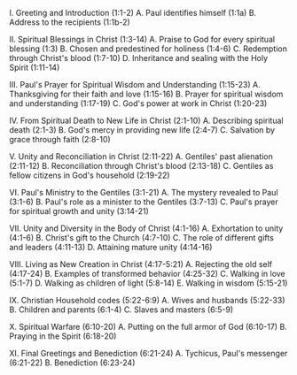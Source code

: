 I. Greeting and Introduction (1:1-2)
   A. Paul identifies himself (1:1a)
   B. Address to the recipients (1:1b-2)

II. Spiritual Blessings in Christ (1:3-14)
   A. Praise to God for every spiritual blessing (1:3)
   B. Chosen and predestined for holiness (1:4-6)
   C. Redemption through Christ's blood (1:7-10)
   D. Inheritance and sealing with the Holy Spirit (1:11-14)

III. Paul's Prayer for Spiritual Wisdom and Understanding (1:15-23)
   A. Thanksgiving for their faith and love (1:15-16)
   B. Prayer for spiritual wisdom and understanding (1:17-19)
   C. God's power at work in Christ (1:20-23)

IV. From Spiritual Death to New Life in Christ (2:1-10)
   A. Describing spiritual death (2:1-3)
   B. God's mercy in providing new life (2:4-7)
   C. Salvation by grace through faith (2:8-10)

V. Unity and Reconciliation in Christ (2:11-22)
   A. Gentiles' past alienation (2:11-12)
   B. Reconciliation through Christ's blood (2:13-18)
   C. Gentiles as fellow citizens in God's household (2:19-22)

VI. Paul's Ministry to the Gentiles (3:1-21)
   A. The mystery revealed to Paul (3:1-6)
   B. Paul's role as a minister to the Gentiles (3:7-13)
   C. Paul's prayer for spiritual growth and unity (3:14-21)

VII. Unity and Diversity in the Body of Christ (4:1-16)
   A. Exhortation to unity (4:1-6)
   B. Christ's gift to the Church (4:7-10)
   C. The role of different gifts and leaders (4:11-13)
   D. Attaining mature unity (4:14-16)

VIII. Living as New Creation in Christ (4:17-5:21)
   A. Rejecting the old self (4:17-24)
   B. Examples of transformed behavior (4:25-32)
   C. Walking in love (5:1-7)
   D. Walking as children of light (5:8-14)
   E. Walking in wisdom (5:15-21)

IX. Christian Household codes (5:22-6:9)
   A. Wives and husbands (5:22-33)
   B. Children and parents (6:1-4)
   C. Slaves and masters (6:5-9)

X. Spiritual Warfare (6:10-20)
   A. Putting on the full armor of God (6:10-17)
   B. Praying in the Spirit (6:18-20)

XI. Final Greetings and Benediction (6:21-24)
   A. Tychicus, Paul's messenger (6:21-22)
   B. Benediction (6:23-24)